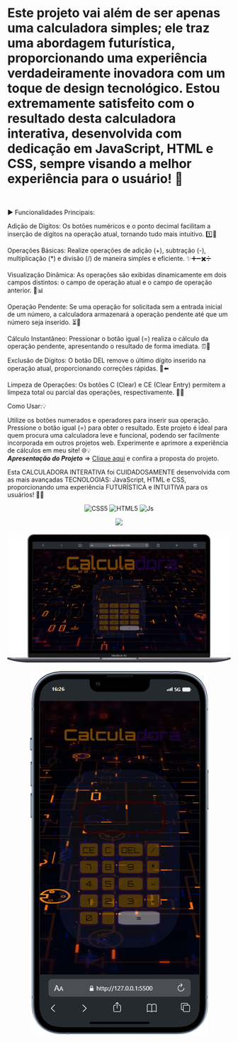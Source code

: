 <h1>Este projeto vai além de ser apenas uma calculadora simples; ele traz uma abordagem futurística, proporcionando uma experiência verdadeiramente inovadora com um toque de design tecnológico.
Estou extremamente satisfeito com o resultado desta calculadora interativa, 
desenvolvida com dedicação em JavaScript, HTML e CSS, sempre visando a melhor experiência para o usuário! 🚀</h1>
<br>

<p>▶️ Funcionalidades Principais:

Adição de Dígitos:
Os botões numéricos e o ponto decimal facilitam a inserção de dígitos na operação atual, tornando tudo mais intuitivo. 1️⃣🔢

Operações Básicas:
Realize operações de adição (+), subtração (-), multiplicação (*) e divisão (/) de maneira simples e eficiente. ✨➕➖✖️➗

Visualização Dinâmica:
As operações são exibidas dinamicamente em dois campos distintos: o campo de operação atual e o campo de operação anterior. 🔄📊

Operação Pendente:
Se uma operação for solicitada sem a entrada inicial de um número, a calculadora armazenará a operação pendente até que um número seja inserido. ⏳🔄

Cálculo Instantâneo:
Pressionar o botão igual (=) realiza o cálculo da operação pendente, apresentando o resultado de forma imediata. ⏰🎯

Exclusão de Dígitos:
O botão DEL remove o último dígito inserido na operação atual, proporcionando correções rápidas. 🚫⬅️

Limpeza de Operações:
Os botões C (Clear) e CE (Clear Entry) permitem a limpeza total ou parcial das operações, respectivamente. 🧹🚮

Como Usar:💡

Utilize os botões numerados e operadores para inserir sua operação.
Pressione o botão igual (=) para obter o resultado.
Este projeto é ideal para quem procura uma calculadora leve e funcional, podendo ser facilmente incorporada em outros projetos web. Experimente e aprimore a experiência de cálculos em meu site! 🌐💡
<br>
***Apresentação do Projeto*** => [Clique aqui](calculadora-devclub.netlify.app) e confira a proposta do projeto.                                
 <p/>
 Esta CALCULADORA INTERATIVA foi CUIDADOSAMENTE desenvolvida com as mais avançadas TECNOLOGIAS: JavaScript, HTML e CSS, proporcionando uma experiência FUTURÍSTICA e INTUITIVA para os usuários! 🚀✨

<p align="center">
  <img alt="CSS5" height="30" width="40" src="https://img.shields.io/badge/CSS3-1572B6?style=for-the-badge&logo=css3&logoColor=white">
  <img alt="HTML5" height="30" width="40" src="https://img.shields.io/badge/HTML5-E34F26?style=for-the-badge&logo=html5&logoColor=white">
  <img alt="Js" height="30" width="40" src="https://img.shields.io/badge/JavaScript-F7DF1E?style=for-the-badge&logo=javascript&logoColor=black">
</p>

<p align="center">
  <img src="https://github.com/Andradepadilhadev/PROJETO-CALCULADORA/blob/main/css/img/gif.gif?raw=true">
  <br>
  <br>
  <img src="https://github.com/Andradepadilhadev/PROJETO-CALCULADORA/blob/main/css/img/macbook.png?raw=true">
  <br>
  <br>
   <img src="https://github.com/Andradepadilhadev/PROJETO-CALCULADORA/blob/main/css/img/celular.png?raw=true">
</p>
